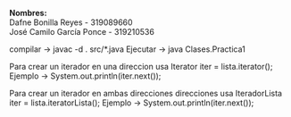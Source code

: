 **Nombres:**  
Dafne Bonilla Reyes - 319089660  
José Camilo García Ponce - 319210536  

compilar -> javac -d . src/*.java Ejecutar -> java Clases.Practica1

Para crear un iterador en una direccion usa Iterator iter = lista.iterator(); Ejemplo -> System.out.println(iter.next());

Para crear un iterador en ambas direcciones direcciones usa IteradorLista iter = lista.iteratorLista(); Ejemplo -> System.out.println(iter.next());